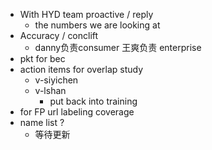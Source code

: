 - With HYD team proactive / reply
	- the numbers we are looking at
- Accuracy / conclift
	- danny负责consumer  王爽负责 enterprise
- pkt for bec
- action items for overlap study
	- v-siyichen
	- v-lshan
		- put back into training
- for FP url labeling coverage
- name list ?
	- 等待更新